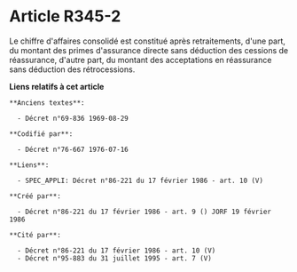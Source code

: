 # Article R345-2

Le chiffre d'affaires consolidé est constitué après retraitements, d'une part, du montant des primes d'assurance directe sans
déduction des cessions de réassurance, d'autre part, du montant des acceptations en réassurance sans déduction des
rétrocessions.

**Liens relatifs à cet article**

	**Anciens textes**:

	  - Décret n°69-836 1969-08-29

	**Codifié par**:

	  - Décret n°76-667 1976-07-16

	**Liens**:

	  - SPEC_APPLI: Décret n°86-221 du 17 février 1986 - art. 10 (V)

	**Créé par**:

	  - Décret n°86-221 du 17 février 1986 - art. 9 () JORF 19 février 1986

	**Cité par**:

	  - Décret n°86-221 du 17 février 1986 - art. 10 (V)
	  - Décret n°95-883 du 31 juillet 1995 - art. 7 (V)
